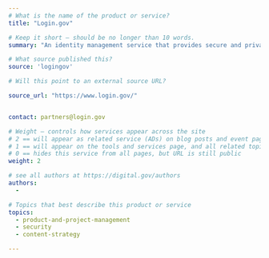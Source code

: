 ```yaml
---
# What is the name of the product or service?
title: "Login.gov"

# Keep it short — should be no longer than 10 words.
summary: "An identity management service that provides secure and private online access to participating government programs."

# What source published this?
source: 'logingov'

# Will this point to an external source URL?

source_url: "https://www.login.gov/"


contact: partners@login.gov

# Weight — controls how services appear across the site
# 2 == will appear as related service (ADs) on blog posts and event pages
# 1 == will appear on the tools and services page, and all related topic pages
# 0 == hides this service from all pages, but URL is still public
weight: 2

# see all authors at https://digital.gov/authors
authors:
  - 

# Topics that best describe this product or service
topics:
  - product-and-project-management
  - security
  - content-strategy

---
```

